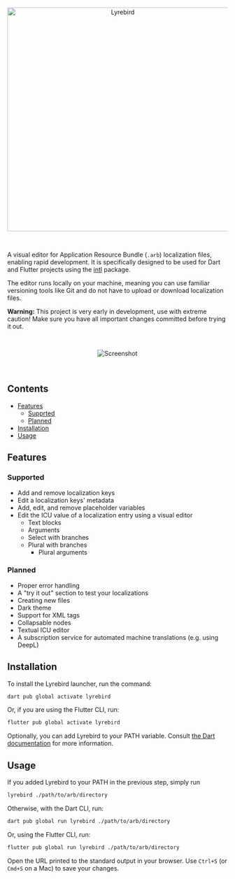 <br>
<p align="center">
  <img src="https://user-images.githubusercontent.com/8947616/211386885-3672be90-6df5-4d36-8daf-2319ced33973.svg" width="512" alt="Lyrebird">
</p>
<br>

A visual editor for Application Resource Bundle (`.arb`) localization files, enabling rapid development. It is specifically designed to be used for Dart and Flutter projects using the [intl](https://pub.dev/packages/intl) package.

The editor runs locally on your machine, meaning you can use familiar versioning tools like Git and do not have to upload or download localization files.

**Warning:** This project is very early in development, use with extreme caution! Make sure you have all important changes committed before trying it out.

<br>

<p align="center">
  <img src="https://user-images.githubusercontent.com/8947616/209474797-8d511b16-2144-4f43-868a-6a4a078abc0c.png" alt="Screenshot">
</p>

<br>

## Contents

* [Features](#features)
  * [Supprted](#supported)
  * [Planned](#planned)
* [Installation](#installation)
* [Usage](#usage)

## Features

### Supported

* Add and remove localization keys
* Edit a localization keys' metadata
* Add, edit, and remove placeholder variables
* Edit the ICU value of a localization entry using a visual editor
  * Text blocks
  * Arguments
  * Select with branches
  * Plural with branches
    * Plural arguments

### Planned

* Proper error handling
* A "try it out" section to test your localizations
* Creating new files
* Dark theme
* Support for XML tags
* Collapsable nodes
* Textual ICU editor
* A subscription service for automated machine translations (e.g. using DeepL)

## Installation

To install the Lyrebird launcher, run the command:
```bash
dart pub global activate lyrebird
```
Or, if you are using the Flutter CLI, run:
```bash
flutter pub global activate lyrebird
```

Optionally, you can add Lyrebird to your PATH variable. Consult [the Dart documentation](https://dart.dev/tools/pub/cmd/pub-global#running-a-script-from-your-path) for more information.

## Usage

If you added Lyrebird to your PATH in the previous step, simply run
```bash
lyrebird ./path/to/arb/directory
```
Otherwise, with the Dart CLI, run:
```bash
dart pub global run lyrebird ./path/to/arb/directory
```
Or, using the Flutter CLI, run:
```bash
flutter pub global run lyrebird ./path/to/arb/directory
```

Open the URL printed to the standard output in your browser. Use `Ctrl+S` (or `Cmd+S` on a Mac) to save your changes.
